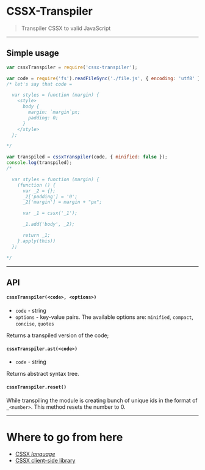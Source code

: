 # CSSX-Transpiler

> Transpiler CSSX to valid JavaScript

---

## Simple usage

```js
var cssxTranspiler = require('cssx-transpiler');

var code = require('fs').readFileSync('./file.js', { encoding: 'utf8' }).toString();
/* let's say that code =

  var styles = function (margin) {
    <style>
      body {
        margin: `margin`px;
        padding: 0;
      }
    </style>
  };

*/

var transpiled = cssxTranspiler(code, { minified: false });
console.log(transpiled);
/*

  var styles = function (margin) {
    (function () {
      var _2 = {};
      _2['padding'] = '0';
      _2['margin'] = margin + "px";

      var _1 = cssx('_1');

      _1.add('body', _2);

      return _1;
    }.apply(this))
  };

*/

```

---

## API

#### `cssxTranspiler(<code>, <options>)`

* `code` - string
* `options` - key-value pairs. The available options are: `minified`, `compact`, `concise`, `quotes`

Returns a transpiled version of the code;

#### `cssxTranspiler.ast(<code>)`

* `code` - string

Returns abstract syntax tree.

#### `cssxTranspiler.reset()`

While transpiling the module is creating bunch of unique ids in the format of `_<number>`. This method resets the number to 0.

---

# Where to go from here

* [CSSX *language*](https://github.com/krasimir/cssx/blob/master/docs/cssx-lang.md)
* [CSSX client-side library](https://github.com/krasimir/cssx/tree/master/packages/cssx)
